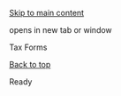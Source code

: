 [Skip to main content](https://www.pittsburghpa.gov/Resident-Services/A-Z-Frequently-Visited/Tax-Forms#main-content)

opens in new tab or window

Tax Forms

[Back to top](https://www.pittsburghpa.gov/Resident-Services/A-Z-Frequently-Visited/Tax-Forms#body-top)

Ready

